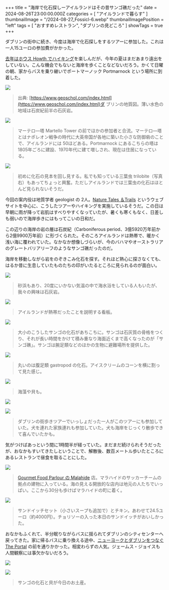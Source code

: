 +++
title = "海岸で化石探しーアイルランドはその昔サンゴ礁だった"
date = 2024-08-26T23:00:00.000Z
categories = [ "アイルランドで暮らす" ]
thumbnailImage = "/2024-08-27_Fossicl-6.webp"
thumbnailImagePosition = "left"
tags = [ "おすすめレストラン", "ダブリンの見どころ" ]
showTags = true
+++

ダブリンの街中に続き、今度は海岸で化石探しをするツアーに参加した。これは一人15ユーロの参加費がかかった。

<!--more-->

[去年はホウス Howth でハイキング](https://www.riastra.com/2023/06/howth-%E3%81%AE%E6%96%AD%E5%B4%96%E3%82%92%E6%AD%A9%E3%81%8D%E3%83%95%E3%82%A3%E3%83%83%E3%82%B7%E3%83%A5%E3%83%81%E3%83%83%E3%83%97%E3%82%B9%E3%82%92%E9%A3%9F%E3%81%99/)を楽しんだが、今年の夏はまだあまり遠出をしていない。こんな機会でもないと海岸を歩くことなどないだろう。かくて日曜の朝、家からバスを乗り継いでポートマーノック Portmarnock という場所に到着した。

![](</2024-08-27_Fossicl-Geological Map of Co.Dublin_Aug2024.png>)

> 出典: [https://www.geoschol.com/index.html](https://www.geoschol.com/index.html)ダ ブリンの地質図。薄い水色の地域は石炭紀前半の石灰岩。

![](/2024-08-27_Fossicl-10.webp)

> マーテロ―塔 Martello Tower の前でほかの参加者と合流。マーテロ―塔とはナポレオン戦争の時代に大英帝国が各地に築いた小さな防御砦のことで、アイルランドには 50ほどある。Portmarnock にあるこちらの塔は 1805年ごろに建設、1970年代に建て増しされ、現在は住居になっている。

![](/2024-08-27_Fossicl-12.webp)

> 初めに化石の見本を回し見する。私でも知っている三葉虫 trilobite（写真右）もあってちょっと興奮。ただしアイルランドでは三葉虫の化石はほとんど見られないそうだ。

今回の案内役は地質学者 geologist の 2人。[Nature Tales ＆Trails](https://naturetalesandtrails.ie/) というウェブサイトを中心に、こうしたツアーやハイキングを実施しているそうだ。この日は早朝に雨が降って岩肌はすべりやすくなっていたが、暑くも寒くもなく、日差しも弱いので海岸歩きにはもってこいの日和だ。

この辺りの海岸の岩の層は石炭紀（Carboniferous period、3億5920万年前から2億9900万年前）に形づくられた。そのころアイルランドは熱帯で、暖かく浅い海に覆われていた。なかなか想像しづらいが、今のバハマやオーストラリアのグレートバリアリーフのようなサンゴ礁だったのだ。

海岸を移動しながら岩をのぞきこみ化石を探す。それほど熱心に探さなくても、はるか昔に生息していたものたちの印がいたるところに見られるのが面白い。

![](/2024-08-27_Fossicl-9.webp)

> 砂浜もあり、20度にいかない気温の中で海水浴をしている人もいたが、我々の興味は石灰岩。

![](/2024-08-27_Fossicl-1.webp)

> アイルランドが熱帯だったことを説明する看板。

![](/2024-08-27_Fossicl-8.webp)

> 大小のこうしたサンゴの化石があちこちに。サンゴは石灰質の骨格をつくり、それが長い時間をかけて積み重なり海面近くまで高くなったのが「サンゴ礁」。サンゴは腕足類などのほかの生物に避難場所を提供した。

![](/2024-08-27_Fossicl-7.webp)

> 丸いのは腹足類 gastropod の化石。アイスクリームのコーンを横に割って見た感じ。

![](/2024-08-27_Fossicl-3.webp)

> 海藻や貝も。

![](/2024-08-27_Fossicl-5.webp)

![](/2024-08-27_Fossicl-4.webp)

> ダブリンの街歩きツアーでいっしょだった一人がこのツアーにも参加していた。犬を連れた家族連れも参加していた。犬も海岸をじっくり散歩できて喜んでいたかも。

気がつけばあっという間に1時間半が経っていた。まだまだ続けられそうだったが、おなかもすいてきたしということで、解散後、数百メートル歩いたところにあるレストランで昼食を取ることにした。

![](/2024-08-27_Fossicl-2.webp)

> [Gourmet Food Parlour の Malahide](https://www.gourmetfoodparlour.com/) 店。マラハイドのサッカーチームの拠点の建物に入っている。海の見える開放的な店内は地元の人たちでいっぱい。ここから30分も歩けばマラハイドの町に着く。

![](/2024-08-27_Fossicl-11.webp)

> サンドイッチセット（小さいスープも追加で）とチキン。あわせて24.5ユーロ（約4000円）。チョリソーの入った本日のサンドイッチがおいしかった。

おなかもふくれて、半分眠りながらバスに揺られてダブリンのシティセンターへ戻ってきた。家に帰るバスに乗り換える途中、[ニューヨークとダブリンをつなぐ The Portal](https://www.riastra.com/2024/05/%E3%83%80%E3%83%96%E3%83%AA%E3%83%B3%E3%81%AE%E8%A1%97%E8%A7%92%E3%81%8B%E3%82%89%E3%83%8B%E3%83%A5%E3%83%BC%E3%83%A8%E3%83%BC%E3%82%AF%E3%82%92%E8%A6%8B%E3%82%8B/) の前を通りかかった。相変わらずの人気。ジェームス・ジョイスも人間観察には事欠かないだろう。

![](/2024-08-27_Fossicl-13.webp)

![](/2024-08-27_Fossicl-14.webp)

> サンゴの化石と貝が今日のお土産。
